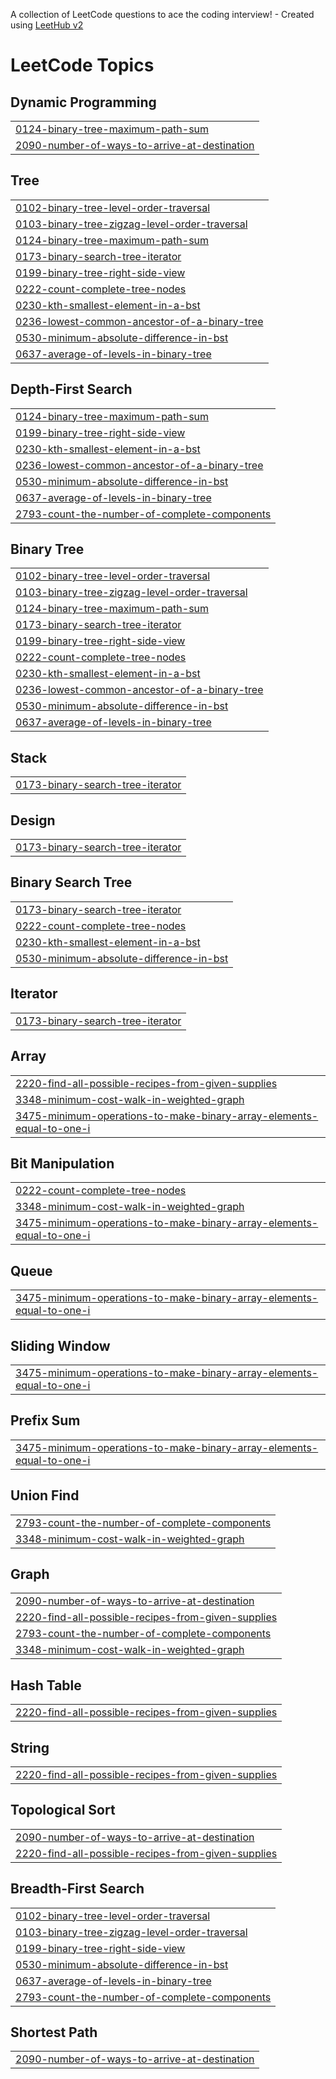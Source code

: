A collection of LeetCode questions to ace the coding interview! - Created using [LeetHub v2](https://github.com/arunbhardwaj/LeetHub-2.0)
<!---LeetCode Topics Start-->
# LeetCode Topics
## Dynamic Programming
|  |
| ------- |
| [0124-binary-tree-maximum-path-sum](https://github.com/mridul-20/leetcode/tree/master/0124-binary-tree-maximum-path-sum) |
| [2090-number-of-ways-to-arrive-at-destination](https://github.com/mridul-20/leetcode/tree/master/2090-number-of-ways-to-arrive-at-destination) |
## Tree
|  |
| ------- |
| [0102-binary-tree-level-order-traversal](https://github.com/mridul-20/leetcode/tree/master/0102-binary-tree-level-order-traversal) |
| [0103-binary-tree-zigzag-level-order-traversal](https://github.com/mridul-20/leetcode/tree/master/0103-binary-tree-zigzag-level-order-traversal) |
| [0124-binary-tree-maximum-path-sum](https://github.com/mridul-20/leetcode/tree/master/0124-binary-tree-maximum-path-sum) |
| [0173-binary-search-tree-iterator](https://github.com/mridul-20/leetcode/tree/master/0173-binary-search-tree-iterator) |
| [0199-binary-tree-right-side-view](https://github.com/mridul-20/leetcode/tree/master/0199-binary-tree-right-side-view) |
| [0222-count-complete-tree-nodes](https://github.com/mridul-20/leetcode/tree/master/0222-count-complete-tree-nodes) |
| [0230-kth-smallest-element-in-a-bst](https://github.com/mridul-20/leetcode/tree/master/0230-kth-smallest-element-in-a-bst) |
| [0236-lowest-common-ancestor-of-a-binary-tree](https://github.com/mridul-20/leetcode/tree/master/0236-lowest-common-ancestor-of-a-binary-tree) |
| [0530-minimum-absolute-difference-in-bst](https://github.com/mridul-20/leetcode/tree/master/0530-minimum-absolute-difference-in-bst) |
| [0637-average-of-levels-in-binary-tree](https://github.com/mridul-20/leetcode/tree/master/0637-average-of-levels-in-binary-tree) |
## Depth-First Search
|  |
| ------- |
| [0124-binary-tree-maximum-path-sum](https://github.com/mridul-20/leetcode/tree/master/0124-binary-tree-maximum-path-sum) |
| [0199-binary-tree-right-side-view](https://github.com/mridul-20/leetcode/tree/master/0199-binary-tree-right-side-view) |
| [0230-kth-smallest-element-in-a-bst](https://github.com/mridul-20/leetcode/tree/master/0230-kth-smallest-element-in-a-bst) |
| [0236-lowest-common-ancestor-of-a-binary-tree](https://github.com/mridul-20/leetcode/tree/master/0236-lowest-common-ancestor-of-a-binary-tree) |
| [0530-minimum-absolute-difference-in-bst](https://github.com/mridul-20/leetcode/tree/master/0530-minimum-absolute-difference-in-bst) |
| [0637-average-of-levels-in-binary-tree](https://github.com/mridul-20/leetcode/tree/master/0637-average-of-levels-in-binary-tree) |
| [2793-count-the-number-of-complete-components](https://github.com/mridul-20/leetcode/tree/master/2793-count-the-number-of-complete-components) |
## Binary Tree
|  |
| ------- |
| [0102-binary-tree-level-order-traversal](https://github.com/mridul-20/leetcode/tree/master/0102-binary-tree-level-order-traversal) |
| [0103-binary-tree-zigzag-level-order-traversal](https://github.com/mridul-20/leetcode/tree/master/0103-binary-tree-zigzag-level-order-traversal) |
| [0124-binary-tree-maximum-path-sum](https://github.com/mridul-20/leetcode/tree/master/0124-binary-tree-maximum-path-sum) |
| [0173-binary-search-tree-iterator](https://github.com/mridul-20/leetcode/tree/master/0173-binary-search-tree-iterator) |
| [0199-binary-tree-right-side-view](https://github.com/mridul-20/leetcode/tree/master/0199-binary-tree-right-side-view) |
| [0222-count-complete-tree-nodes](https://github.com/mridul-20/leetcode/tree/master/0222-count-complete-tree-nodes) |
| [0230-kth-smallest-element-in-a-bst](https://github.com/mridul-20/leetcode/tree/master/0230-kth-smallest-element-in-a-bst) |
| [0236-lowest-common-ancestor-of-a-binary-tree](https://github.com/mridul-20/leetcode/tree/master/0236-lowest-common-ancestor-of-a-binary-tree) |
| [0530-minimum-absolute-difference-in-bst](https://github.com/mridul-20/leetcode/tree/master/0530-minimum-absolute-difference-in-bst) |
| [0637-average-of-levels-in-binary-tree](https://github.com/mridul-20/leetcode/tree/master/0637-average-of-levels-in-binary-tree) |
## Stack
|  |
| ------- |
| [0173-binary-search-tree-iterator](https://github.com/mridul-20/leetcode/tree/master/0173-binary-search-tree-iterator) |
## Design
|  |
| ------- |
| [0173-binary-search-tree-iterator](https://github.com/mridul-20/leetcode/tree/master/0173-binary-search-tree-iterator) |
## Binary Search Tree
|  |
| ------- |
| [0173-binary-search-tree-iterator](https://github.com/mridul-20/leetcode/tree/master/0173-binary-search-tree-iterator) |
| [0222-count-complete-tree-nodes](https://github.com/mridul-20/leetcode/tree/master/0222-count-complete-tree-nodes) |
| [0230-kth-smallest-element-in-a-bst](https://github.com/mridul-20/leetcode/tree/master/0230-kth-smallest-element-in-a-bst) |
| [0530-minimum-absolute-difference-in-bst](https://github.com/mridul-20/leetcode/tree/master/0530-minimum-absolute-difference-in-bst) |
## Iterator
|  |
| ------- |
| [0173-binary-search-tree-iterator](https://github.com/mridul-20/leetcode/tree/master/0173-binary-search-tree-iterator) |
## Array
|  |
| ------- |
| [2220-find-all-possible-recipes-from-given-supplies](https://github.com/mridul-20/leetcode/tree/master/2220-find-all-possible-recipes-from-given-supplies) |
| [3348-minimum-cost-walk-in-weighted-graph](https://github.com/mridul-20/leetcode/tree/master/3348-minimum-cost-walk-in-weighted-graph) |
| [3475-minimum-operations-to-make-binary-array-elements-equal-to-one-i](https://github.com/mridul-20/leetcode/tree/master/3475-minimum-operations-to-make-binary-array-elements-equal-to-one-i) |
## Bit Manipulation
|  |
| ------- |
| [0222-count-complete-tree-nodes](https://github.com/mridul-20/leetcode/tree/master/0222-count-complete-tree-nodes) |
| [3348-minimum-cost-walk-in-weighted-graph](https://github.com/mridul-20/leetcode/tree/master/3348-minimum-cost-walk-in-weighted-graph) |
| [3475-minimum-operations-to-make-binary-array-elements-equal-to-one-i](https://github.com/mridul-20/leetcode/tree/master/3475-minimum-operations-to-make-binary-array-elements-equal-to-one-i) |
## Queue
|  |
| ------- |
| [3475-minimum-operations-to-make-binary-array-elements-equal-to-one-i](https://github.com/mridul-20/leetcode/tree/master/3475-minimum-operations-to-make-binary-array-elements-equal-to-one-i) |
## Sliding Window
|  |
| ------- |
| [3475-minimum-operations-to-make-binary-array-elements-equal-to-one-i](https://github.com/mridul-20/leetcode/tree/master/3475-minimum-operations-to-make-binary-array-elements-equal-to-one-i) |
## Prefix Sum
|  |
| ------- |
| [3475-minimum-operations-to-make-binary-array-elements-equal-to-one-i](https://github.com/mridul-20/leetcode/tree/master/3475-minimum-operations-to-make-binary-array-elements-equal-to-one-i) |
## Union Find
|  |
| ------- |
| [2793-count-the-number-of-complete-components](https://github.com/mridul-20/leetcode/tree/master/2793-count-the-number-of-complete-components) |
| [3348-minimum-cost-walk-in-weighted-graph](https://github.com/mridul-20/leetcode/tree/master/3348-minimum-cost-walk-in-weighted-graph) |
## Graph
|  |
| ------- |
| [2090-number-of-ways-to-arrive-at-destination](https://github.com/mridul-20/leetcode/tree/master/2090-number-of-ways-to-arrive-at-destination) |
| [2220-find-all-possible-recipes-from-given-supplies](https://github.com/mridul-20/leetcode/tree/master/2220-find-all-possible-recipes-from-given-supplies) |
| [2793-count-the-number-of-complete-components](https://github.com/mridul-20/leetcode/tree/master/2793-count-the-number-of-complete-components) |
| [3348-minimum-cost-walk-in-weighted-graph](https://github.com/mridul-20/leetcode/tree/master/3348-minimum-cost-walk-in-weighted-graph) |
## Hash Table
|  |
| ------- |
| [2220-find-all-possible-recipes-from-given-supplies](https://github.com/mridul-20/leetcode/tree/master/2220-find-all-possible-recipes-from-given-supplies) |
## String
|  |
| ------- |
| [2220-find-all-possible-recipes-from-given-supplies](https://github.com/mridul-20/leetcode/tree/master/2220-find-all-possible-recipes-from-given-supplies) |
## Topological Sort
|  |
| ------- |
| [2090-number-of-ways-to-arrive-at-destination](https://github.com/mridul-20/leetcode/tree/master/2090-number-of-ways-to-arrive-at-destination) |
| [2220-find-all-possible-recipes-from-given-supplies](https://github.com/mridul-20/leetcode/tree/master/2220-find-all-possible-recipes-from-given-supplies) |
## Breadth-First Search
|  |
| ------- |
| [0102-binary-tree-level-order-traversal](https://github.com/mridul-20/leetcode/tree/master/0102-binary-tree-level-order-traversal) |
| [0103-binary-tree-zigzag-level-order-traversal](https://github.com/mridul-20/leetcode/tree/master/0103-binary-tree-zigzag-level-order-traversal) |
| [0199-binary-tree-right-side-view](https://github.com/mridul-20/leetcode/tree/master/0199-binary-tree-right-side-view) |
| [0530-minimum-absolute-difference-in-bst](https://github.com/mridul-20/leetcode/tree/master/0530-minimum-absolute-difference-in-bst) |
| [0637-average-of-levels-in-binary-tree](https://github.com/mridul-20/leetcode/tree/master/0637-average-of-levels-in-binary-tree) |
| [2793-count-the-number-of-complete-components](https://github.com/mridul-20/leetcode/tree/master/2793-count-the-number-of-complete-components) |
## Shortest Path
|  |
| ------- |
| [2090-number-of-ways-to-arrive-at-destination](https://github.com/mridul-20/leetcode/tree/master/2090-number-of-ways-to-arrive-at-destination) |
<!---LeetCode Topics End-->